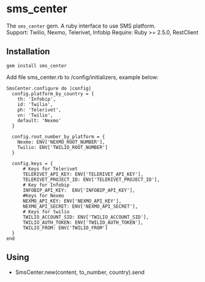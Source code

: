 # sms_center

The `sms_center` gem. A ruby interface to use SMS platform.\
Support: Twilio, Nexmo, Telerivet, Infobip
Require: Ruby >= 2.5.0, RestClient

## Installation

```
gem install sms_center
```
Add file sms_center.rb to /config/initializers, example below:
```
SmsCenter.configure do |config|
  config.platform_by_country = {
    th: 'Infobip',
    id: 'Twilio',
    ph: 'Telerivet',
    vn: 'Twilio',
    default: 'Nexmo'
  }

  config.root_number_by_platform = {
    Nexmo: ENV['NEXMO_ROOT_NUMBER'],
    Twilio: ENV['TWILIO_ROOT_NUMBER']
  }

  config.keys = {
      # Keys for Telerivet
      TELERIVET_API_KEY: ENV['TELERIVET_API_KEY'],
      TELERIVET_PROJECT_ID: ENV['TELERIVET_PROJECT_ID'],
      # Key for Infobip
      INFOBIP_API_KEY:  ENV['INFOBIP_API_KEY'],
      #Keys for Nexmo
      NEXMO_API_KEY: ENV['NEXMO_API_KEY'],
      NEXMO_API_SECRET: ENV['NEXMO_API_SECRET'],
      # Keys for twilio
      TWILIO_ACCOUNT_SID: ENV['TWILIO_ACCOUNT_SID'],
      TWILIO_AUTH_TOKEN: ENV['TWILIO_AUTH_TOKEN'],
      TWILIO_FROM: ENV['TWILIO_FROM']
  }
end

```

## Using

* SmsCenter.new(content, to_number, country).send
